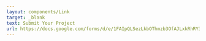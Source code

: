 ```yaml
---
layout: components/Link
target: _blank
text: Submit Your Project
url: https://docs.google.com/forms/d/e/1FAIpQLSezLkbOThmzb3OfAJLxkRhRY3ItUHKpfRZRKR8MfYmwsfkeoQ/viewform
---
```

